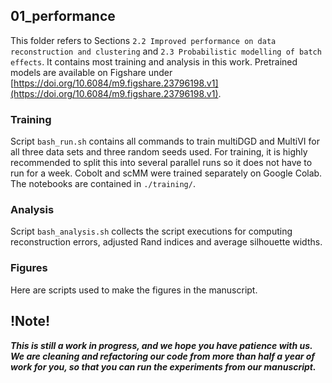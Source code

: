 ## 01_performance

This folder refers to Sections `2.2 Improved performance on data reconstruction and clustering` and `2.3 Probabilistic modelling of batch effects`. It contains most training and analysis in this work.
Pretrained models are available on Figshare under [https://doi.org/10.6084/m9.figshare.23796198.v1](https://doi.org/10.6084/m9.figshare.23796198.v1).

### Training

Script `bash_run.sh` contains all commands to train multiDGD and MultiVI for all three data sets and three random seeds used. For training, it is highly recommended to split this into several parallel runs so it does not have to run for a week. Cobolt and scMM were trained separately on Google Colab. The notebooks are contained in `./training/`.

### Analysis

Script `bash_analysis.sh` collects the script executions for computing reconstruction errors, adjusted Rand indices and average silhouette widths.

### Figures

Here are scripts used to make the figures in the manuscript.

## !Note!

***This is still a work in progress, and we hope you have patience with us. We are cleaning and refactoring our code from more than half a year of work for you, so that you can run the experiments from our manuscript.***